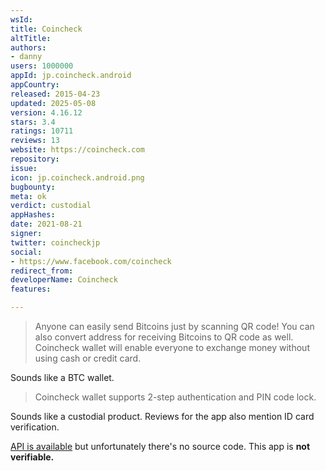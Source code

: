 ```yaml
---
wsId: 
title: Coincheck
altTitle: 
authors:
- danny
users: 1000000
appId: jp.coincheck.android
appCountry: 
released: 2015-04-23
updated: 2025-05-08
version: 4.16.12
stars: 3.4
ratings: 10711
reviews: 13
website: https://coincheck.com
repository: 
issue: 
icon: jp.coincheck.android.png
bugbounty: 
meta: ok
verdict: custodial
appHashes: 
date: 2021-08-21
signer: 
twitter: coincheckjp
social:
- https://www.facebook.com/coincheck
redirect_from: 
developerName: Coincheck
features: 

---
```


> Anyone can easily send Bitcoins just by scanning QR code! You can also convert address for receiving Bitcoins to QR code as well. Coincheck wallet will enable everyone to exchange money without using cash or credit card.

Sounds like a BTC wallet.

> Coincheck wallet supports 2-step authentication and PIN code lock.

Sounds like a custodial product. Reviews for the app also mention ID card verification.

[API is available](https://coincheck.com/documents/exchange/api) but unfortunately there's no source code. This app is **not verifiable.**

